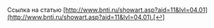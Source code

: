 Ссылка на статью [http://www.bnti.ru/showart.asp?aid=11&lvl=04.01](http://www.bnti.ru/showart.asp?aid=11&lvl=04.01).[↩︎]